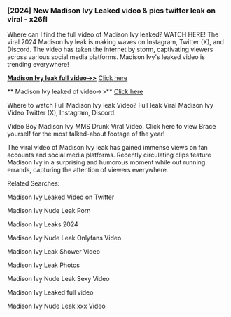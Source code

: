 ### [2024] New  Madison Ivy Leaked video & pics twitter leak on viral - x26fl
Where can I find the full video of  Madison Ivy leaked? WATCH HERE! The viral 2024  Madison Ivy leak is making waves on Instagram, Twitter (X), and Discord. The video has taken the internet by storm, captivating viewers across various social media platforms.  Madison Ivy's leaked video is trending everywhere!


**[ Madison Ivy leak full video->>](http://wildbook.top/wildbook8git)** [Click here](http://wildbook.top/wildbook8git)

** Madison Ivy leaked of video->>** [Click here](http://wildbook.top/wildbook8git)


Where to watch Full  Madison Ivy leak Video? Full leak Viral  Madison Ivy Video Twitter (X), Instagram, Discord.

Video Boy  Madison Ivy MMS Drunk Viral Video. Click here to view Brace yourself for the most talked-about footage of the year!

The viral video of  Madison Ivy leak has gained immense views on fan accounts and social media platforms. Recently circulating clips feature  Madison Ivy in a surprising and humorous moment while out running errands, capturing the attention of viewers everywhere.


Related Searches:

 Madison Ivy Leaked Video on Twitter

 Madison Ivy Nude Leak Porn

 Madison Ivy Leaks 2024

 Madison Ivy Nude Leak Onlyfans Video

 Madison Ivy Leak Shower Video

 Madison Ivy Leak Photos

 Madison Ivy Nude Leak Sexy Video

 Madison Ivy Leaked full video

 Madison Ivy Nude Leak xxx Video


